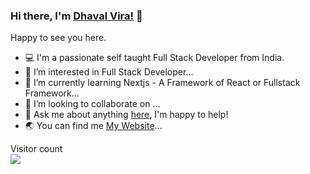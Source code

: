 ### Hi there, I'm [Dhaval Vira!](https://dv-resume.vercel.app/) 👋

Happy to see you here. 

- 💻 I'm a passionate self taught Full Stack Developer from India.
- 👀 I’m interested in Full Stack Developer...
- 🌱 I’m currently learning Nextjs - A Framework of React or Fullstack Framework...
- 💞️ I’m looking to collaborate on ...
- 💬 Ask me about anything [here](https://linkedin.com/in/dhaval-vira/), I'm happy to help!
- :earth_asia: You can find me [My Website](https://dv-resume.vercel.app/)...

<p align="left"> 
  Visitor count<br>
  <img src="https://profile-counter.glitch.me/dhavalveera/count.svg" />
</p>

<!---
dhavalveera/dhavalveera is a ✨ special ✨ repository because its `README.md` (this file) appears on your GitHub profile.
You can click the Preview link to take a look at your changes.
--->
